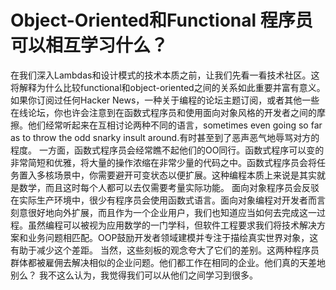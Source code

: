 # Object-Oriented和Functional 程序员可以相互学习什么？

在我们深入Lambdas和设计模式的技术本质之前，让我们先看一看技术社区。这将解释为什么比较functional和object-oriented之间的关系如此重要并富有意义。 如果你订阅过任何Hacker News，一种关于编程的论坛主题订阅，或者其他一些在线论坛，你也许会注意到在函数式程序员和使用面向对象风格的开发者之间的摩擦。他们经常听起来在互相讨论两种不同的语言，sometimes even going so far as to  throw the odd snarky insult around.有时甚至到了恶声恶气地辱骂对方的程度。
一方面，函数式程序员会经常瞧不起他们的OO同行。函数式程序可以变的非常简短和优雅，将大量的操作浓缩在非常少量的代码之中。函数式程序员会将任务置入多核场景中，你需要避开可变状态以便扩展。这种编程本质上来说是其实就是数学，而且这时每个人都可以去仅需要考量实际功能。
面向对象程序员会反驳在实际生产环境中，很少有程序员会使用函数式语言。面向对象编程对开发者而言刻意很好地向外扩展，而且作为一个企业用户，我们也知道应当如何去完成这一过程。虽然编程可以被视为应用数学的一门学科，但软件工程要求我们将技术解决方案和业务问题相匹配。OOP鼓励开发者领域建模并专注于描绘真实世界对象，这有助于减少这个差距。
当然，这些刻板的观念夸大了它们的差别。这两种程序员群体都被雇佣去解决相似的企业问题。他们都工作在相同的企业。他们真的天差地别么？
我不这么认为，我觉得我们可以从他们之间学习到很多。
